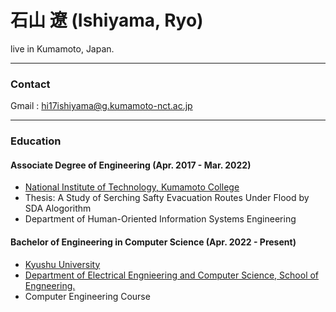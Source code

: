 # 石山 遼  (Ishiyama, Ryo)

live in Kumamoto, Japan.

---

### Contact
Gmail : hi17ishiyama@g.kumamoto-nct.ac.jp

---
### Education
#### Associate Degree of Engineering (Apr. 2017 - Mar. 2022)
 * [National Institute of Technology, Kumamoto College](https://kumamoto-nct.ac.jp/)
 * Thesis: A Study of Serching Safty Evacuation Routes Under Flood by SDA Alogorithm 
 * Department of Human-Oriented Information Systems Engineering

#### Bachelor of Engineering in Computer Science (Apr. 2022 - Present)
 * [Kyushu University](https://www.kyushu-u.ac.jp/ja/)
 * [Department of Electrical Engnieering and Computer Science, School of Engneering.](https://www.eecs.kyushu-u.ac.jp/)
 * Computer Engineering Course





